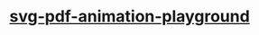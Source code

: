 [svg-pdf-animation-playground](https://dirkarnez.github.io/svg-pdf-animation-playground)
========================================================================================
